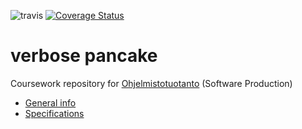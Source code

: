 ![travis](https://travis-ci.org/Walther/verbose-pancake.svg?branch=master)
[![Coverage Status](https://coveralls.io/repos/github/Walther/verbose-pancake/badge.svg?branch=master)](https://coveralls.io/github/Walther/verbose-pancake?branch=master)

# verbose pancake

Coursework repository for [Ohjelmistotuotanto](https://www.cs.helsinki.fi/courses/581259/2016/k/k/1) (Software Production)

- [General info](https://github.com/mluukkai/ohtu2016/wiki/miniprojekti)
- [Specifications](https://github.com/mluukkai/ohtu2016/wiki/miniprojekti-speksi)
